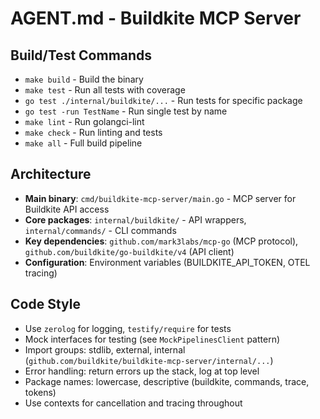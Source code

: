 # AGENT.md - Buildkite MCP Server

## Build/Test Commands
- `make build` - Build the binary
- `make test` - Run all tests with coverage
- `go test ./internal/buildkite/...` - Run tests for specific package
- `go test -run TestName` - Run single test by name
- `make lint` - Run golangci-lint
- `make check` - Run linting and tests
- `make all` - Full build pipeline

## Architecture
- **Main binary**: `cmd/buildkite-mcp-server/main.go` - MCP server for Buildkite API access
- **Core packages**: `internal/buildkite/` - API wrappers, `internal/commands/` - CLI commands
- **Key dependencies**: `github.com/mark3labs/mcp-go` (MCP protocol), `github.com/buildkite/go-buildkite/v4` (API client)
- **Configuration**: Environment variables (BUILDKITE_API_TOKEN, OTEL tracing)

## Code Style
- Use `zerolog` for logging, `testify/require` for tests
- Mock interfaces for testing (see `MockPipelinesClient` pattern)
- Import groups: stdlib, external, internal (`github.com/buildkite/buildkite-mcp-server/internal/...`)
- Error handling: return errors up the stack, log at top level
- Package names: lowercase, descriptive (buildkite, commands, trace, tokens)
- Use contexts for cancellation and tracing throughout
